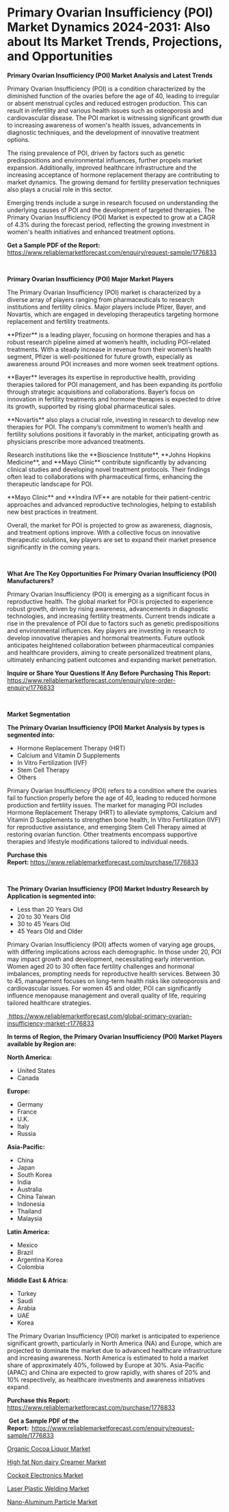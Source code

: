 <p><h1>Primary Ovarian Insufficiency (POI) Market Dynamics 2024-2031: Also about Its Market Trends, Projections, and Opportunities</h1></p><p><strong>Primary Ovarian Insufficiency (POI) Market Analysis and Latest Trends</strong></p>
<p><p>Primary Ovarian Insufficiency (POI) is a condition characterized by the diminished function of the ovaries before the age of 40, leading to irregular or absent menstrual cycles and reduced estrogen production. This can result in infertility and various health issues such as osteoporosis and cardiovascular disease. The POI market is witnessing significant growth due to increasing awareness of women's health issues, advancements in diagnostic techniques, and the development of innovative treatment options. </p><p>The rising prevalence of POI, driven by factors such as genetic predispositions and environmental influences, further propels market expansion. Additionally, improved healthcare infrastructure and the increasing acceptance of hormone replacement therapy are contributing to market dynamics. The growing demand for fertility preservation techniques also plays a crucial role in this sector. </p><p>Emerging trends include a surge in research focused on understanding the underlying causes of POI and the development of targeted therapies. The Primary Ovarian Insufficiency (POI) Market is expected to grow at a CAGR of 4.3% during the forecast period, reflecting the growing investment in women's health initiatives and enhanced treatment options.</p></p>
<p><strong>Get a Sample PDF of the Report:&nbsp;</strong> <a href="https://www.reliablemarketforecast.com/enquiry/request-sample/1776833?utm_campaign=1530&utm_medium=2&utm_source=Github&utm_content=ia&utm_term=13102024&utm_id=primary-ovarian-insufficiency-poi">https://www.reliablemarketforecast.com/enquiry/request-sample/1776833</a></p>
<p>&nbsp;</p>
<p><strong>Primary Ovarian Insufficiency (POI) Major Market Players</strong></p>
<p><p>The Primary Ovarian Insufficiency (POI) market is characterized by a diverse array of players ranging from pharmaceuticals to research institutions and fertility clinics. Major players include Pfizer, Bayer, and Novartis, which are engaged in developing therapeutics targeting hormone replacement and fertility treatments. </p><p>**Pfizer** is a leading player, focusing on hormone therapies and has a robust research pipeline aimed at women’s health, including POI-related treatments. With a steady increase in revenue from their women’s health segment, Pfizer is well-positioned for future growth, especially as awareness around POI increases and more women seek treatment options.</p><p>**Bayer** leverages its expertise in reproductive health, providing therapies tailored for POI management, and has been expanding its portfolio through strategic acquisitions and collaborations. Bayer’s focus on innovation in fertility treatments and hormone therapies is expected to drive its growth, supported by rising global pharmaceutical sales.</p><p>**Novartis** also plays a crucial role, investing in research to develop new therapies for POI. The company’s commitment to women’s health and fertility solutions positions it favorably in the market, anticipating growth as physicians prescribe more advanced treatments.</p><p>Research institutions like the **Bioscience Institute**, **Johns Hopkins Medicine**, and **Mayo Clinic** contribute significantly by advancing clinical studies and developing novel treatment protocols. Their findings often lead to collaborations with pharmaceutical firms, enhancing the therapeutic landscape for POI.</p><p>**Mayo Clinic** and **Indira IVF** are notable for their patient-centric approaches and advanced reproductive technologies, helping to establish new best practices in treatment.</p><p>Overall, the market for POI is projected to grow as awareness, diagnosis, and treatment options improve. With a collective focus on innovative therapeutic solutions, key players are set to expand their market presence significantly in the coming years.</p></p>
<p>&nbsp;</p>
<p><strong>What Are The Key Opportunities For Primary Ovarian Insufficiency (POI) Manufacturers?</strong></p>
<p><p>Primary Ovarian Insufficiency (POI) is emerging as a significant focus in reproductive health. The global market for POI is projected to experience robust growth, driven by rising awareness, advancements in diagnostic technologies, and increasing fertility treatments. Current trends indicate a rise in the prevalence of POI due to factors such as genetic predispositions and environmental influences. Key players are investing in research to develop innovative therapies and hormonal treatments. Future outlook anticipates heightened collaboration between pharmaceutical companies and healthcare providers, aiming to create personalized treatment plans, ultimately enhancing patient outcomes and expanding market penetration.</p></p>
<p><strong>Inquire or Share Your Questions If Any Before Purchasing This Report:</strong> <a href="https://www.reliablemarketforecast.com/enquiry/pre-order-enquiry/1776833?utm_campaign=1530&utm_medium=2&utm_source=Github&utm_content=ia&utm_term=13102024&utm_id=primary-ovarian-insufficiency-poi">https://www.reliablemarketforecast.com/enquiry/pre-order-enquiry/1776833</a></p>
<p>&nbsp;</p>
<p><strong>Market Segmentation</strong></p>
<p><strong>The Primary Ovarian Insufficiency (POI) Market Analysis by types is segmented into:</strong></p>
<p><ul><li>Hormone Replacement Therapy (HRT)</li><li>Calcium and Vitamin D Supplements</li><li>In Vitro Fertilization (IVF)</li><li>Stem Cell Therapy</li><li>Others</li></ul></p>
<p><p>Primary Ovarian Insufficiency (POI) refers to a condition where the ovaries fail to function properly before the age of 40, leading to reduced hormone production and fertility issues. The market for managing POI includes Hormone Replacement Therapy (HRT) to alleviate symptoms, Calcium and Vitamin D Supplements to strengthen bone health, In Vitro Fertilization (IVF) for reproductive assistance, and emerging Stem Cell Therapy aimed at restoring ovarian function. Other treatments encompass supportive therapies and lifestyle modifications tailored to individual needs.</p></p>
<p><strong>Purchase this Report:&nbsp;</strong><a href="https://www.reliablemarketforecast.com/purchase/1776833?utm_campaign=1530&utm_medium=2&utm_source=Github&utm_content=ia&utm_term=13102024&utm_id=primary-ovarian-insufficiency-poi">https://www.reliablemarketforecast.com/purchase/1776833</a></p>
<p>&nbsp;</p>
<p><strong>The Primary Ovarian Insufficiency (POI) Market Industry Research by Application is segmented into:</strong></p>
<p><ul><li>Less than 20 Years Old</li><li>20 to 30 Years Old</li><li>30 to 45 Years Old</li><li>45 Years Old and Older</li></ul></p>
<p><p>Primary Ovarian Insufficiency (POI) affects women of varying age groups, with differing implications across each demographic. In those under 20, POI may impact growth and development, necessitating early intervention. Women aged 20 to 30 often face fertility challenges and hormonal imbalances, prompting needs for reproductive health services. Between 30 to 45, management focuses on long-term health risks like osteoporosis and cardiovascular issues. For women 45 and older, POI can significantly influence menopause management and overall quality of life, requiring tailored healthcare strategies.</p></p>
<p><a href="https://www.reliablemarketforecast.com/global-primary-ovarian-insufficiency-market-r1776833?utm_campaign=1530&utm_medium=2&utm_source=Github&utm_content=ia&utm_term=13102024&utm_id=primary-ovarian-insufficiency-poi">&nbsp;https://www.reliablemarketforecast.com/global-primary-ovarian-insufficiency-market-r1776833</a></p>
<p><strong>In terms of Region, the Primary Ovarian Insufficiency (POI) Market Players available by Region are:</strong></p>
<p>
    <p> <strong> North America: </strong>
        <ul>
            <li>United States</li>
            <li>Canada</li>
        </ul>
        </p> 
    <p> <strong> Europe: </strong>
        <ul>
            <li>Germany</li>
            <li>France</li>
            <li>U.K.</li>
            <li>Italy</li>
            <li>Russia</li>
        </ul>
        </p> 
    <p> <strong> Asia-Pacific: </strong>
        <ul>
            <li>China</li>
            <li>Japan</li>
            <li>South Korea</li>
            <li>India</li>
            <li>Australia</li>
            <li>China Taiwan</li>
            <li>Indonesia</li>
            <li>Thailand</li>
            <li>Malaysia</li>
        </ul>
        </p> 
    <p> <strong> Latin America: </strong>
        <ul>
            <li>Mexico</li>
            <li>Brazil</li>
            <li>Argentina Korea</li>
            <li>Colombia</li>
        </ul>
        </p> 
    <p> <strong> Middle East & Africa: </strong>
        <ul>
            <li>Turkey</li>
            <li>Saudi</li>
            <li>Arabia</li>
            <li>UAE</li>
            <li>Korea</li>
        </ul>
    </p>
    </p>
<p><p>The Primary Ovarian Insufficiency (POI) market is anticipated to experience significant growth, particularly in North America (NA) and Europe, which are projected to dominate the market due to advanced healthcare infrastructure and increasing awareness. North America is estimated to hold a market share of approximately 40%, followed by Europe at 30%. Asia-Pacific (APAC) and China are expected to grow rapidly, with shares of 20% and 10% respectively, as healthcare investments and awareness initiatives expand.</p></p>
<p><strong>Purchase this Report: </strong><a href="https://www.reliablemarketforecast.com/purchase/1776833?utm_campaign=1530&utm_medium=2&utm_source=Github&utm_content=ia&utm_term=13102024&utm_id=primary-ovarian-insufficiency-poi">https://www.reliablemarketforecast.com/purchase/1776833</a></p>
<p>&nbsp;<strong>Get a Sample PDF of the Report:&nbsp;&nbsp;</strong><a href="https://www.reliablemarketforecast.com/enquiry/request-sample/1776833?utm_campaign=1530&utm_medium=2&utm_source=Github&utm_content=ia&utm_term=13102024&utm_id=primary-ovarian-insufficiency-poi">https://www.reliablemarketforecast.com/enquiry/request-sample/1776833</a></p>
<p><strong></strong></p>
<p><p><a href="https://www.linkedin.com/pulse/sustainability-trends-organic-cocoa-liquor-industry-market-jdk5f?utm_campaign=1530&utm_medium=2&utm_source=Github&utm_content=ia&utm_term=13102024&utm_id=primary-ovarian-insufficiency-poi">Organic Cocoa Liquor Market</a></p><p><a href="https://www.linkedin.com/pulse/high-fat-non-dairy-creamer-market-refracting-trends-consumer-iuftf?utm_campaign=1530&utm_medium=2&utm_source=Github&utm_content=ia&utm_term=13102024&utm_id=primary-ovarian-insufficiency-poi">High fat Non dairy Creamer Market</a></p><p><a href="https://issuu.com/reportprime-2/docs/cockpit-electronics-market-size-203_4fccd9d26d806e?utm_campaign=1530&utm_medium=2&utm_source=Github&utm_content=ia&utm_term=13102024&utm_id=primary-ovarian-insufficiency-poi">Cockpit Electronics Market</a></p><p><a href="https://issuu.com/reportprime-2/docs/laser-plastic-welding-market-size-2_ab498021be11eb?utm_campaign=1530&utm_medium=2&utm_source=Github&utm_content=ia&utm_term=13102024&utm_id=primary-ovarian-insufficiency-poi">Laser Plastic Welding Market</a></p><p><a href="https://github.com/dave2as/Market-Research-Report-List-1/blob/main/nano-aluminum-particle-market.md?utm_campaign=1530&utm_medium=2&utm_source=Github&utm_content=ia&utm_term=13102024&utm_id=primary-ovarian-insufficiency-poi">Nano-Aluminum Particle Market</a></p></p>
